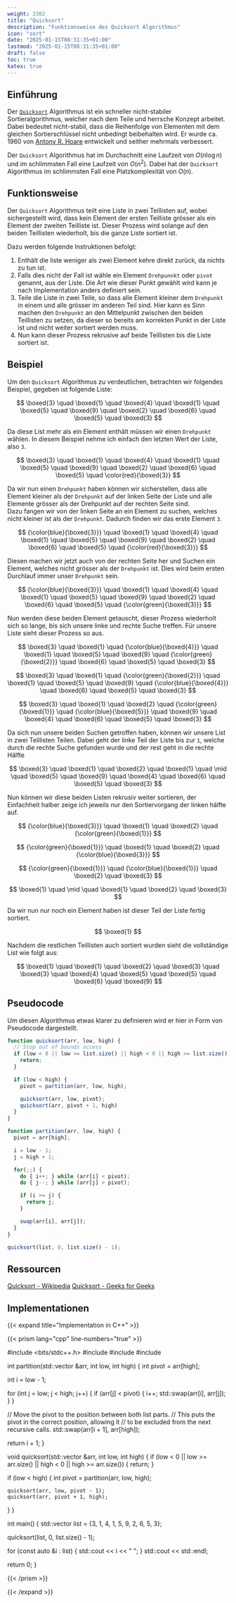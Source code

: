 ```yaml
---
weight: 3302
title: "Quicksort"
description: "Funktionsweise des Quicksort Algorithmus"
icon: "sort"
date: "2025-01-15T08:31:35+01:00"
lastmod: "2025-01-15T08:31:35+01:00"
draft: false
toc: true
katex: true
---
```


## Einführung

Der [`Quicksort`][quicksort-wiki] Algorithmus ist ein schneller nicht-stabiler
Sortieralgorithmus, welcher nach dem Teile und herrsche Konzept arbeitet. Dabei
bedeutet nicht-stabil, dass die Reihenfolge von Elementen mit dem gleichen
Sortierschlüssel nicht unbedingt beibehalten wird. Er wurde ca. 1960 von
[Antony R. Hoare][antony-r-hoare] entwickelt und seither mehrmals verbessert.

Der `Quicksort` Algorithmus hat im Durchschnitt eine Laufzeit von $O(n \log n)$
und im schlimmsten Fall eine Laufzeit von $O(n^2)$. Dabei hat der `Quicksort`
Algorithmus im schlimmsten Fall eine Platzkomplexität von $O(n)$.

## Funktionsweise

Der `Quicksort` Algorithmus teilt eine Liste in zwei Teillisten auf, wobei
sichergestellt wird, dass kein Element der ersten Teilliste grösser als ein
Element der zweiten Teilliste ist. Dieser Prozess wird solange auf den beiden
Teillisten wiederholt, bis die ganze Liste sortiert ist.

Dazu werden folgende Instruktionen befolgt:

1. Enthält die liste weniger als zwei Element kehre direkt zurück, da nichts zu
   tun ist.
2. Falls dies nicht der Fall ist wähle ein Element `Drehpunnkt` oder `pivot`
   genannt, aus der Liste. Die Art wie dieser Punkt gewählt wird kann je nach
   Implementation anders definiert sein.
3. Teile die Liste in zwei Teile, so dass alle Element kleiner dem `Drehpunkt`
   in einem und alle grösser im anderen Teil sind. Hier kann es Sinn machen
   den `Drehpunkt` an den Mittelpunkt zwischen den beiden Teillisten zu setzen,
   da dieser so bereits am korrekten Punkt in der Liste ist und nicht weiter
   sortiert werden muss.
4. Nun kann dieser Prozess rekrusive auf beide Teillisten bis die Liste sortiert
   ist.

## Beispiel

Um den `Quicksort` Algorithmus zu verdeutlichen, betrachten wir folgendes
Beispiel, gegeben ist folgende Liste:

$$
\boxed{3} \quad \boxed{1} \quad \boxed{4} \quad \boxed{1} \quad \boxed{5} \quad
\boxed{9} \quad \boxed{2} \quad \boxed{6} \quad \boxed{5} \quad \boxed{3}
$$

Da diese List mehr als ein Element enthält müssen wir einen `Drehpunkt` wählen.
In diesem Beispiel nehme ich einfach den letzten Wert der Liste, also `3`.

$$
\boxed{3} \quad \boxed{1} \quad \boxed{4} \quad \boxed{1} \quad \boxed{5} \quad
\boxed{9} \quad \boxed{2} \quad \boxed{6} \quad \boxed{5} \quad
\color{red}{\boxed{3}}
$$

Da wir nun einen `Drehpunkt` haben können wir sicherstellen, dass alle Element
kleiner als der `Drehpunkt` auf der linken Seite der Liste und alle Elemente
grösser als der Drehpunkt auf der rechten Seite sind.  
Dazu fangen wir von der linken Seite an ein Element zu suchen, welches nicht
kleiner ist als der `Drehpunkt`. Dadurch finden wir das erste Element `3`.

$$
{\color{blue}{\boxed{3}}} \quad \boxed{1} \quad \boxed{4} \quad \boxed{1} \quad
\boxed{5} \quad \boxed{9} \quad \boxed{2} \quad \boxed{6} \quad \boxed{5} \quad
{\color{red}{\boxed{3}}}
$$

Diesen machen wir jetzt auch von der rechten Seite her und Suchen ein Element,
welches nicht grösser als der `Drehpunkt` ist. Dies wird beim ersten Durchlauf
immer unser `Drehpunkt` sein.

$$
{\color{blue}{\boxed{3}}} \quad \boxed{1} \quad \boxed{4} \quad \boxed{1} \quad
\boxed{5} \quad \boxed{9} \quad \boxed{2} \quad \boxed{6} \quad \boxed{5} \quad
{\color{green}{\boxed{3}}}
$$

Nun werden diese beiden Element getauscht, dieser Prozess wiederholt sich so
lange, bis sich unsere linke und rechte Suche treffen. Für unsere Liste sieht
dieser Prozess so aus.

$$
\boxed{3} \quad \boxed{1} \quad {\color{blue}{\boxed{4}}} \quad \boxed{1} \quad
\boxed{5} \quad \boxed{9} \quad {\color{green}{\boxed{2}}} \quad \boxed{6} \quad
\boxed{5} \quad \boxed{3}
$$

$$
\boxed{3} \quad \boxed{1} \quad {\color{green}{\boxed{2}}} \quad \boxed{1} \quad
\boxed{5} \quad \boxed{9} \quad {\color{blue}{\boxed{4}}} \quad \boxed{6} \quad
\boxed{5} \quad \boxed{3}
$$

$$
\boxed{3} \quad \boxed{1} \quad \boxed{2} \quad {\color{green}{\boxed{1}}} \quad
{\color{blue}{\boxed{5}}} \quad \boxed{9} \quad \boxed{4} \quad \boxed{6} \quad
\boxed{5} \quad \boxed{3}
$$

Da sich nun unsere beiden Suchen getroffen haben, können wir unsere List in
zwei Teillisten Teilen. Dabei geht der linke Teil der Liste bis zur `1`, welche
durch die rechte Suche gefunden wurde und der rest geht in die rechte Hälfte

$$
\boxed{3} \quad \boxed{1} \quad \boxed{2} \quad \boxed{1} \quad \mid \quad
\boxed{5} \quad \boxed{9} \quad \boxed{4} \quad \boxed{6} \quad
\boxed{5} \quad \boxed{3}
$$

Nun können wir diese beiden Listen rekrusiv weiter sortieren, der Einfachheit
halber zeige ich jeweils nur den Sortiervorgang der linken hälfte auf.

$$
{\color{blue}{\boxed{3}}} \quad \boxed{1} \quad \boxed{2} \quad
{\color{green}{\boxed{1}}}
$$

$$
{\color{green}{\boxed{1}}} \quad \boxed{1} \quad \boxed{2} \quad
{\color{blue}{\boxed{3}}}
$$

$$
{\color{green}{\boxed{1}}} \quad {\color{blue}{\boxed{1}}} \quad \boxed{2} \quad
\boxed{3}
$$

$$
\boxed{1} \quad \mid \quad \boxed{1} \quad \boxed{2} \quad
\boxed{3}
$$

Da wir nun nur noch ein Element haben ist dieser Teil der Liste fertig sortiert.

$$
\boxed{1}
$$

Nachdem die restlichen Teillisten auch sortiert wurden sieht die vollständige
List wie folgt aus:

$$
\boxed{1} \quad \boxed{1} \quad \boxed{2} \quad \boxed{3} \quad \boxed{3} \quad
\boxed{4} \quad \boxed{5} \quad \boxed{5} \quad \boxed{6} \quad \boxed{9}
$$

## Pseudocode

Um diesen Algorithmus etwas klarer zu definieren wird er hier in Form von
Pseudocode dargestellt.

```javascript
function quicksort(arr, low, high) {
  // Stop out of bounds access
  if (low < 0 || low >= list.size() || high < 0 || high >= list.size()) {
    return;
  }

  if (low < high) {
    pivot = partition(arr, low, high);

    quicksort(arr, low, pivot);
    quicksort(arr, pivot + 1, high)
  }
}

function partition(arr, low, high) {
  pivot = arr[high];

  i = low - 1;
  j = high + 1;

  for(;;) {
    do { i++; } while (arr[i] < pivot);
    do { j--; } while (arr[j] > pivot);

    if (i >= j) {
      return j;
    }

    swap(arr[i], arr[j]);
  }
}

quicksort(list, 0, list.size() - 1);
```

## Ressourcen

[Quicksort - Wikipedia][quicksort-wiki]
[Quicksort - Geeks for Geeks][quicksort-geeks]

## Implementationen

{{< expand title="Implementation in C++" >}}

{{< prism lang="cpp" line-numbers="true" >}}

#include <bits/stdc++.h>
#include <iostream>
#include <utility>
#include <vector>

int partition(std::vector<int> &arr, int low, int high) {
  int pivot = arr[high];

  int i = low - 1;

  for (int j = low; j < high; j++) {
    if (arr[j] < pivot) {
      i++;
      std::swap(arr[i], arr[j]);
    }
  }

  // Move the pivot to the position between both list parts.
  // This puts the pivot in the correct position, allowing it
  // to be excluded from the next recursive calls.
  std::swap(arr[i + 1], arr[high]);

  return i + 1;
}

void quicksort(std::vector<int> &arr, int low, int high) {
  if (low < 0 || low >= arr.size() || high < 0 || high >= arr.size()) {
    return;
  }

  if (low < high) {
    int pivot = partition(arr, low, high);

    quicksort(arr, low, pivot - 1);
    quicksort(arr, pivot + 1, high);
  }
}

int main() {
  std::vector<int> list = {3, 1, 4, 1, 5, 9, 2, 6, 5, 3};

  quicksort(list, 0, list.size() - 1);

  for (const auto &i : list) {
    std::cout << i << " ";
  }
  std::cout << std::endl;

  return 0;
}

{{< /prism >}}

{{< /expand >}}

[quicksort-wiki]: https://en.wikipedia.org/wiki/Quicksort
[antony-r-hoare]: https://de.wikipedia.org/wiki/C._A._R._Hoare
[quicksort-geeks]: https://www.geeksforgeeks.org/quick-sort-algorithm/
